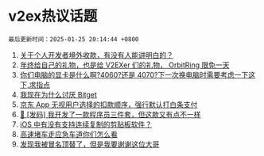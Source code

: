 # v2ex热议话题

`最后更新时间：2025-01-25 20:14:44 +0800`

1. [关于个人开发者境外收款，有没有人能讲明白的？](https://www.v2ex.com/t/1107743)
1. [年终给自己的礼物，也是给 V2EXer 们的礼物， OrbitRing 限免一天](https://www.v2ex.com/t/1107785)
1. [你们电脑的显卡是什么啊?4060?还是 4070?下一次换电脑时需要考虑一下这下,求指点](https://www.v2ex.com/t/1107767)
1. [我现在为什么讨厌 Bitget](https://www.v2ex.com/t/1107778)
1. [京东 App 无视用户选择的扣款顺序，强行默认打白条支付](https://www.v2ex.com/t/1107709)
1. [🎁 [发码] 我开发了一款程序员三件套，但这款又有点不一样](https://www.v2ex.com/t/1107754)
1. [iOS 中有没有支持连续复制的剪贴板软件？](https://www.v2ex.com/t/1107813)
1. [高速堵车走应急车道你们怎么看](https://www.v2ex.com/t/1107810)
1. [发现我被冒名顶替了，但是我要谢谢这位大哥](https://www.v2ex.com/t/1107742)

